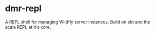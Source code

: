 dmr-repl
========

A REPL shell for managing Wildfly server instances. Build on sbt and the scala REPL at it's core.
